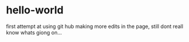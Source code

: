 # hello-world
first attempt at using git hub 
making more edits in the page, still dont reall know whats giong on...
